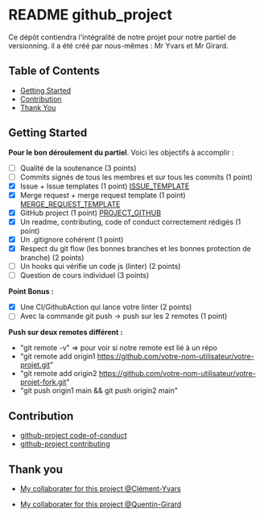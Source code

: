 # README github_project

Ce dépôt contiendra l'intégralité de notre projet pour notre partiel de versionning. il a été créé par nous-mêmes : Mr Yvars et Mr Girard.

## Table of Contents
- [Getting Started](#getting-started)
- [Contribution](#contribution)
- [Thank You](#thank-you)

## Getting Started

**Pour le bon déroulement du partiel**. Voici les objectifs à accomplir :
- [ ] Qualité de la soutenance (3 points) 
- [ ] Commits signés de tous les membres et sur tous les commits (1 point) 
- [X] Issue + Issue templates (1 point) [ISSUE_TEMPLATE](.github/ISSUE_TEMPLATE)
- [X] Merge request + merge request template (1 point) [MERGE_REQUEST_TEMPLATE](.github/pull_request_template.md)
- [X] GitHub project (1 point) [PROJECT_GITHUB](https://github.com/users/Karnaa07/projects/1)
- [X] Un readme, contributing, code of conduct correctement rédigés (1 point)
- [X] Un .gitignore cohérent (1 point)
- [X] Respect du git flow (les bonnes branches et les bonnes protection de branche) (2 points)
- [ ] Un hooks qui vérifie un code js (linter) (2 points)
- [ ] Question de cours individuel (3 points)

**Point Bonus :**
- [X] Une CI/GithubAction qui lance votre linter (2 points) 
- [ ] Avec la commande git push -> push sur les 2 remotes (1 point) 

**Push sur deux remotes différent :**
- "git remote -v" => pour voir si notre remote est lié à un répo
- "git remote add origin1 https://github.com/votre-nom-utilisateur/votre-projet.git"
- "git remote add origin2 https://github.com/votre-nom-utilisateur/votre-projet-fork.git"
- "git push origin1 main && git push origin2 main"

## Contribution
- [github-project code-of-conduct](CODE_OF_CONDUCT.md)
- [github-project contributing](CONTRIBUTING.md)

## Thank you
- [My collaborater for this project @Clément-Yvars](https://github.com/clement-Yvars)

- [My collaborater for this project @Quentin-Girard](https://github.com/Karnaa07)

